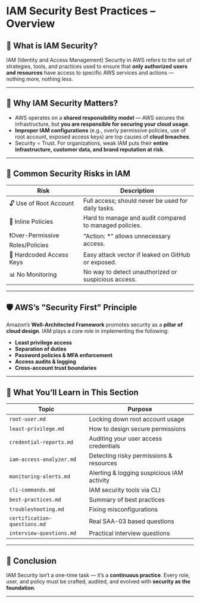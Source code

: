 # IAM Security Best Practices – Overview

## 🔐 What is IAM Security?
IAM (Identity and Access Management) Security in AWS refers to the set of strategies, tools, and practices used to ensure that **only authorized users and resources** have access to specific AWS services and actions — nothing more, nothing less.

---

## 🧠 Why IAM Security Matters?

- AWS operates on a **shared responsibility model** — AWS secures the infrastructure, but **you are responsible for securing your cloud usage**.
- **Improper IAM configurations** (e.g., overly permissive policies, use of root account, exposed access keys) are top causes of **cloud breaches**.
- Security = Trust. For organizations, weak IAM puts their **entire infrastructure, customer data, and brand reputation at risk**.

---

## 🚨 Common Security Risks in IAM

| Risk | Description |
|------|-------------|
| 🔓 Use of Root Account | Full access; should never be used for daily tasks. |
| 🧾 Inline Policies | Hard to manage and audit compared to managed policies. |
| ❗Over-Permissive Roles/Policies | "Action: *" allows unnecessary access. |
| 🔑 Hardcoded Access Keys | Easy attack vector if leaked on GitHub or exposed. |
| 📊 No Monitoring | No way to detect unauthorized or suspicious access. |

---

## 🛡️ AWS’s "Security First" Principle

Amazon’s **Well-Architected Framework** promotes security as a **pillar of cloud design**. IAM plays a core role in implementing the following:

- **Least privilege access**
- **Separation of duties**
- **Password policies & MFA enforcement**
- **Access audits & logging**
- **Cross-account trust boundaries**

---

## 🧭 What You’ll Learn in This Section

| Topic | Purpose |
|-------|---------|
| `root-user.md` | Locking down root account usage |
| `least-privilege.md` | How to design secure permissions |
| `credential-reports.md` | Auditing your user access credentials |
| `iam-access-analyzer.md` | Detecting risky permissions & resources |
| `monitoring-alerts.md` | Alerting & logging suspicious IAM activity |
| `cli-commands.md` | IAM security tools via CLI |
| `best-practices.md` | Summary of best practices |
| `troubleshooting.md` | Fixing misconfigurations |
| `certification-questions.md` | Real SAA-03 based questions |
| `interview-questions.md` | Practical interview questions |

---

## 📌 Conclusion
IAM Security isn’t a one-time task — it’s a **continuous practice**. Every role, user, and policy must be crafted, audited, and evolved with **security as the foundation**.

---

